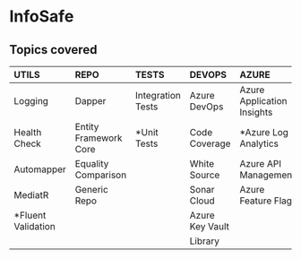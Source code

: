 # InfoSafe

## Topics covered

|  **UTILS**                  |  **REPO**                   |  **TESTS**               |  **DEVOPS**               |  **AZURE**                   |  `#0969DA`**BUS**       |
|  :---                       |  :---                       |  :---                    |  :---                     |  :---                        |  :---                   |
|  Logging                    |  Dapper                     |  Integration Tests       |  Azure DevOps             |  Azure Application Insights  |  RabbitMQ               |
|  Health Check               |  Entity Framework Core      |  *Unit Tests             |  Code Coverage            |  *Azure Log Analytics        |  Azure Service Bus      |
|  Automapper                 |  Equality Comparison        |                          |  White Source             |  Azure API Management        |                         |
|  MediatR                    |  Generic Repo               |                          |  Sonar Cloud              |  Azure Feature Flag          |                         |
|  *Fluent Validation         |                             |                          |  Azure Key Vault          |                              |                         |
|                             |                             |                          |  Library                  |                              |                         |